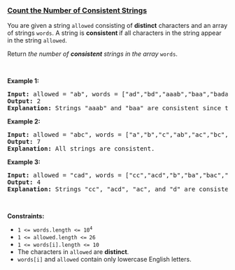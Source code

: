 ### [Count the Number of Consistent Strings](https://leetcode.com/problems/count-the-number-of-consistent-strings)

<p>You are given a string <code>allowed</code> consisting of <strong>distinct</strong> characters and an array of strings <code>words</code>. A string is <strong>consistent </strong>if all characters in the string appear in the string <code>allowed</code>.</p>

<p>Return<em> the number of <strong>consistent</strong> strings in the array </em><code>words</code>.</p>

<p>&nbsp;</p>
<p><strong>Example 1:</strong></p>

<pre>
<strong>Input:</strong> allowed = &quot;ab&quot;, words = [&quot;ad&quot;,&quot;bd&quot;,&quot;aaab&quot;,&quot;baa&quot;,&quot;badab&quot;]
<strong>Output:</strong> 2
<strong>Explanation:</strong> Strings &quot;aaab&quot; and &quot;baa&quot; are consistent since they only contain characters &#39;a&#39; and &#39;b&#39;.
</pre>

<p><strong>Example 2:</strong></p>

<pre>
<strong>Input:</strong> allowed = &quot;abc&quot;, words = [&quot;a&quot;,&quot;b&quot;,&quot;c&quot;,&quot;ab&quot;,&quot;ac&quot;,&quot;bc&quot;,&quot;abc&quot;]
<strong>Output:</strong> 7
<strong>Explanation:</strong> All strings are consistent.
</pre>

<p><strong>Example 3:</strong></p>

<pre>
<strong>Input:</strong> allowed = &quot;cad&quot;, words = [&quot;cc&quot;,&quot;acd&quot;,&quot;b&quot;,&quot;ba&quot;,&quot;bac&quot;,&quot;bad&quot;,&quot;ac&quot;,&quot;d&quot;]
<strong>Output:</strong> 4
<strong>Explanation:</strong> Strings &quot;cc&quot;, &quot;acd&quot;, &quot;ac&quot;, and &quot;d&quot; are consistent.
</pre>

<p>&nbsp;</p>
<p><strong>Constraints:</strong></p>

<ul>
	<li><code>1 &lt;= words.length &lt;= 10<sup>4</sup></code></li>
	<li><code>1 &lt;= allowed.length &lt;=<sup> </sup>26</code></li>
	<li><code>1 &lt;= words[i].length &lt;= 10</code></li>
	<li>The characters in <code>allowed</code> are <strong>distinct</strong>.</li>
	<li><code>words[i]</code> and <code>allowed</code> contain only lowercase English letters.</li>
</ul>
